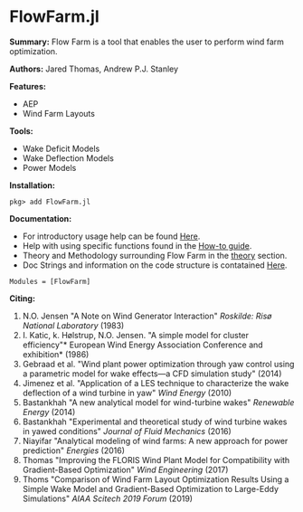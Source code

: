 # FlowFarm.jl


**Summary:** Flow Farm is a tool that enables the user to perform wind farm optimization.

**Authors:** Jared Thomas, Andrew P.J. Stanley

**Features:**


* AEP
* Wind Farm Layouts



**Tools:**

* Wake Deficit Models
* Wake Deflection Models
* Power Models



**Installation:**


```@autodocs
pkg> add FlowFarm.jl
```


**Documentation:**

* For introductory usage help can be found [Here](Tutorial.md).
* Help with using specific functions found in the [How-to guide](How_to.md).
* Theory and Methodology surrounding Flow Farm in the [theory](Explanation.md) section.
* Doc Strings and information on the code structure is contatained [Here](Reference.md).


```@autodocs
Modules = [FlowFarm]
```
**Citing:**
1. N.O. Jensen "A Note on Wind Generator Interaction" *Roskilde: Risø National Laboratory* (1983)
2. I. Katic, k. Hølstrup, N.O. Jensen. "A simple model for cluster efficiency"* European Wind Energy Association Conference and exhibition* (1986) 
3. Gebraad et al. "Wind plant power optimization through yaw control using a parametric model for wake effects—a CFD simulation study" (2014) 
4. Jimenez et al. "Application of a LES technique to characterize the wake deflection of a wind turbine in yaw" *Wind Energy* (2010)
5. Bastankhah "A new analytical model for wind-turbine wakes" *Renewable Energy* (2014)
6. Bastankhah "Experimental and theoretical study of wind turbine wakes in yawed conditions" *Journal of Fluid Mechanics* (2016)
7. Niayifar "Analytical modeling of wind farms: A new approach for power prediction" *Energies* (2016)
8. Thomas "Improving the FLORIS Wind Plant Model for Compatibility with Gradient-Based Optimization" *Wind Engineering* (2017)
9. Thoms "Comparison of Wind Farm Layout Optimization Results Using a Simple Wake Model and Gradient-Based Optimization to Large-Eddy Simulations" *AIAA Scitech 2019 Forum* (2019)